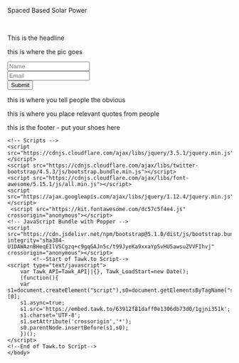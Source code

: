 <html>
    <head>
        <meta content="text/html;charset=utf-8" http-equiv="Content-Type">
        <meta content="utf-8" http-equiv="encoding">
        <meta name="viewport" content="width=device-width, initial-scale=1.0, maximum-scale=1.0, user-scalable=no">
        <meta http-equiv="X-UA-Compatible" content="IE=edge,chrome=1" />
        <!-- Bootstrap, Twitter and FontAwesome -->
        <link href="https://cdn.jsdelivr.net/npm/bootstrap@5.0.1/dist/css/bootstrap.min.css" rel="stylesheet" integrity="sha384-+0n0xVW2eSR5OomGNYDnhzAbDsOXxcvSN1TPprVMTNDbiYZCxYbOOl7+AMvyTG2x" crossorigin="anonymous">
        <link rel="stylesheet" href="https://cdnjs.cloudflare.com/ajax/libs/twitter-bootstrap/4.5.3/js/bootstrap.min.js">
        <link rel="stylesheet" href="https://cdnjs.cloudflare.com/ajax/libs/font-awesome/5.15.1/css/all.min.css">
        <!-- <link rel="stylesheet" type="text/css" href="1.css"> -->
        <link rel="stylesheet" href="../solarStyles.css">
    </head>
    <body>
        <div class="nav visionNav">
            <div><p class="title">Spaced Based Solar Power</p></div>
        </div>
        <br>
        <div class="mainBody">
            <div class="firstSection">
                <div class="headline">
                    <p>This is the headline</p>
                </div>
                <div class="solarImg">
                    <p>this is where the pic goes</p>
                </div>
            </div>
            <div class="form">
                <form action="https://formkeep.com/f/0899661145dd" accept-charset="UTF-8" enctype="multipart/form-data" method="POST">
                    <div class="formEmailDiv"><input class="inputEmail" type="email" name="email" id="email" placeholder="Name"></div>
                    <div class="formNameDiv"><input class="inputName" type="text" name="formName" id="formName" placeholder="Email"></div>
                    <input type="submit" class="submitBtn">
                </form>
            </div>
            <div class="benefits">
                <p>this is where you tell people the obvious</p>
            </div>
            <div class="testimonials">
                <p>this is where you place relevant quotes from people</p>
            </div>
            <div class="footer">
                <p>this is the footer - put your shoes here</p>
            </div>
        </div>

    <!-- Scripts -->
    <script src="https://cdnjs.cloudflare.com/ajax/libs/jquery/3.5.1/jquery.min.js"></script>
    <script src="https://cdnjs.cloudflare.com/ajax/libs/twitter-bootstrap/4.5.3/js/bootstrap.bundle.min.js"></script>
    <script src="https://cdnjs.cloudflare.com/ajax/libs/font-awesome/5.15.1/js/all.min.js"></script>
    <script src="https://ajax.googleapis.com/ajax/libs/jquery/1.12.4/jquery.min.js"></script>
     <script src="https://kit.fontawesome.com/dc57c5f4e4.js" crossorigin="anonymous"></script>
    <!-- JavaScript Bundle with Popper -->
    <script src="https://cdn.jsdelivr.net/npm/bootstrap@5.1.0/dist/js/bootstrap.bundle.min.js" integrity="sha384-U1DAWAznBHeqEIlVSCgzq+c9gqGAJn5c/t99JyeKa9xxaYpSvHU5awsuZVVFIhvj" crossorigin="anonymous"></script>
            <!--Start of Tawk.to Script-->
    <script type="text/javascript">
        var Tawk_API=Tawk_API||{}, Tawk_LoadStart=new Date();
        (function(){
        var s1=document.createElement("script"),s0=document.getElementsByTagName("script")[0];
        s1.async=true;
        s1.src='https://embed.tawk.to/63912f81daff0e1306db73d0/1gjni351k';
        s1.charset='UTF-8';
        s1.setAttribute('crossorigin','*');
        s0.parentNode.insertBefore(s1,s0);
        })();
    </script>
    <!--End of Tawk.to Script-->
    </body>
</html>
